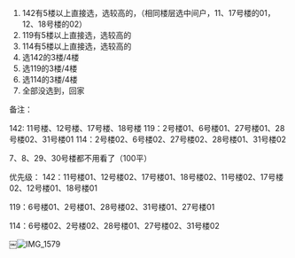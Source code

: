 1. 142有5楼以上直接选，选较高的，（相同楼层选中间户，11、17号楼的01，12、18号楼的02）
2. 119有5楼以上直接选，选较高的
3. 114有5楼以上直接选，选较高的
4. 选142的3楼/4楼
5. 选119的3楼/4楼
6. 选114的3楼/4楼
7. 全部没选到，回家

备注：

142: 11号楼、12号楼、17号楼、18号楼
119：2号楼01、6号楼01、27号楼01、28号楼02、31号楼01
114：2号楼02、6号楼02、27号楼02、28号楼01、31号楼02

7、8、29、30号楼都不用看了（100平）

优先级：
142：11号楼01、12号楼02、17号楼01、18号楼02、11号楼02、17号楼02、12号楼01、18号楼01

119：6号楼01、2号楼01、28号楼02、31号楼01、27号楼01

114：6号楼02、2号楼02、28号楼01、27号楼02、31号楼02

￼![IMG_1579](https://user-images.githubusercontent.com/17567449/124851295-d6847d80-dfd4-11eb-98bd-1a4014a9536e.png)
